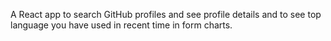  A React app to search GitHub profiles and see profile details and to see top language you have used in recent time in form charts.


